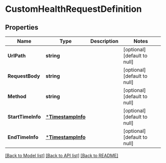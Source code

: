 # CustomHealthRequestDefinition

## Properties
Name | Type | Description | Notes
------------ | ------------- | ------------- | -------------
**UrlPath** | **string** |  | [optional] [default to null]
**RequestBody** | **string** |  | [optional] [default to null]
**Method** | **string** |  | [optional] [default to null]
**StartTimeInfo** | [***TimestampInfo**](TimestampInfo.md) |  | [optional] [default to null]
**EndTimeInfo** | [***TimestampInfo**](TimestampInfo.md) |  | [optional] [default to null]

[[Back to Model list]](../README.md#documentation-for-models) [[Back to API list]](../README.md#documentation-for-api-endpoints) [[Back to README]](../README.md)

